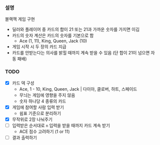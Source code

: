### 설명
블랙잭 게임 구현
- 딜러와 플레이어 중 카드의 합이 21 또는 21과 가까운 숫자를 가지면 이김
- 카드의 숫자 계산은 카드의 숫자를 기본으로 함
  - Ace (1, 11), King, Queen, Jack (10)
- 게임 시작 시 두 장의 카드 지급
- 카드를 안받는다는 의사를 밝힐 때까지 계속 받을 수 있음 (단 합이 21이 넘으면 자동 패배)

### TODO
- [X] 카드 덱 구성
  - Ace, 1 - 10, King, Queen, Jack | 다이아, 클로버, 하트, 스페이드
  - 무늬는 게임에 영향을 주지 않음
  - 숫자 하나당 4 종류의 카드
- [X] 게임에 참여할 사람 입력 받기
  - 쉼표 기준으로 분리하기
- [X] 무작위로 2장 나눠주기
- [ ] 입력받은 순서대로 `n` 입력을 받을 때까지 카드 계속 받기
  - ACE 점수 고려하기 (1 or 11)
- [ ] 결과 출력하기
